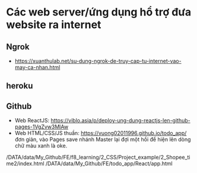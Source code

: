 # Các web server/ứng dụng hổ trợ đưa website ra internet
## Ngrok
+ https://xuanthulab.net/su-dung-ngrok-de-truy-cap-tu-internet-vao-may-ca-nhan.html

## heroku

## Github
+ Web ReactJS: https://viblo.asia/p/deploy-ung-dung-reactjs-len-github-pages-1VgZvw3MlAw
+ Web HTML/CSS/JS thuần: https://vuong02011996.github.io/todo_app/ đơn giản, vào Pages save nhánh Master lại đợi một hồi để hiện lên dòng chữ màu xanh là oke.

/DATA/data/My_Github/FE/f8_learning/2_CSS/Project_example/2_Shopee_time2/index.html
/DATA/data/My_Github/FE/todo_app/React/app.html